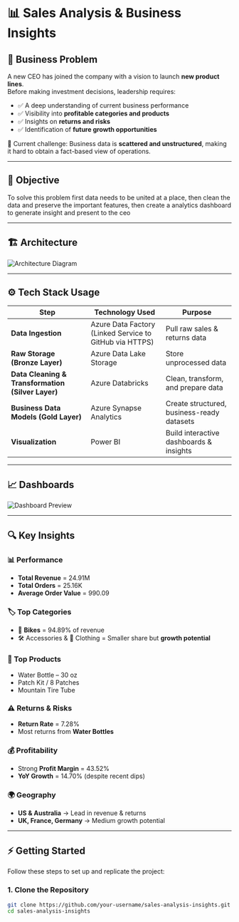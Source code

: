 # 📊 Sales Analysis & Business Insights  

## 🚀 Business Problem  
A new CEO has joined the company with a vision to launch **new product lines**.  
Before making investment decisions, leadership requires:  

- ✅ A deep understanding of current business performance  
- ✅ Visibility into **profitable categories and products**  
- ✅ Insights on **returns and risks**  
- ✅ Identification of **future growth opportunities**  

🔴 Current challenge: Business data is **scattered and unstructured**, making it hard to obtain a fact-based view of operations.  

---

## 🎯 Objective  
To solve this problem first data needs to be united at a place, then clean the data and preserve the important features, then create a analytics dashboard to generate insight and present to the ceo  

---

## 🏗️ Architecture  

![Architecture Diagram](https://github.com/Niloy-Aiml34/Data_Engineering/tree/main/Architecture)  

---

## ⚙️ Tech Stack Usage  

| Step                                              | Technology Used                                         | Purpose                                    |
| ------------------------------------------------- | ------------------------------------------------------- | ------------------------------------------ |
| **Data Ingestion**                                | Azure Data Factory (Linked Service to GitHub via HTTPS) | Pull raw sales & returns data              |
| **Raw Storage (Bronze Layer)**                    | Azure Data Lake Storage                                 | Store unprocessed data                     |
| **Data Cleaning & Transformation (Silver Layer)** | Azure Databricks                                        | Clean, transform, and prepare data         |
| **Business Data Models (Gold Layer)**             | Azure Synapse Analytics                                 | Create structured, business-ready datasets |
| **Visualization**                                 | Power BI                                                | Build interactive dashboards & insights    |

---

## 📈 Dashboards  

![Dashboard Preview](https://github.com/Niloy-Aiml34/Data_Engineering/blob/main/dashboards/DashBoard_Image.png)  

---

## 🔍 Key Insights  

### 📊 Performance  
- **Total Revenue** = 24.91M  
- **Total Orders** = 25.16K  
- **Average Order Value** = 990.09  

### 🏷️ Top Categories  
- 🚴 **Bikes** = 94.89% of revenue  
- 🛠️ Accessories & 👕 Clothing = Smaller share but **growth potential**  

### 🛒 Top Products  
- Water Bottle – 30 oz  
- Patch Kit / 8 Patches  
- Mountain Tire Tube  

### ⚠️ Returns & Risks  
- **Return Rate** = 7.28%  
- Most returns from **Water Bottles**  

### 💰 Profitability  
- Strong **Profit Margin** = 43.52%  
- **YoY Growth** = 14.70% (despite recent dips)  

### 🌍 Geography  
- **US & Australia** → Lead in revenue & returns  
- **UK, France, Germany** → Medium growth potential  

---

## ⚡ Getting Started  

Follow these steps to set up and replicate the project:  

### 1. Clone the Repository  
```bash
git clone https://github.com/your-username/sales-analysis-insights.git
cd sales-analysis-insights

